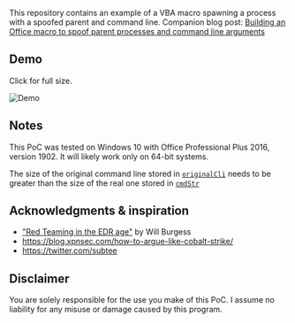 This repository contains an example of a VBA macro spawning a process with a spoofed parent and command line. Companion blog post: [Building an Office macro to spoof parent processes and command line arguments](https://blog.christophetd.fr/building-an-office-macro-to-spoof-process-parent-and-command-line)

## Demo

Click for full size.

![Demo](https://user-images.githubusercontent.com/136675/54154646-49e44780-443a-11e9-998d-ec1f54a83437.gif)


## Notes

This PoC was tested on Windows 10 with Office Professional Plus 2016, version 1902. It will likely work only on 64-bit systems.

The size of the original command line stored in [`originalCli`](https://github.com/christophetd/spoofing-office-macro/blob/master/macro.vba#L260) needs to be greater than the size of the real one stored in [`cmdStr`](https://github.com/christophetd/spoofing-office-macro/blob/master/macro.vba#L311)

## Acknowledgments & inspiration

- ["Red Teaming in the EDR age"](https://www.youtube.com/watch?v=l8nkXCOYQC4) by Will Burgess 
- https://blog.xpnsec.com/how-to-argue-like-cobalt-strike/
- https://twitter.com/subtee

## Disclaimer

You are solely responsible for the use you make of this PoC. I assume no liability for any misuse or damage caused by this program.

